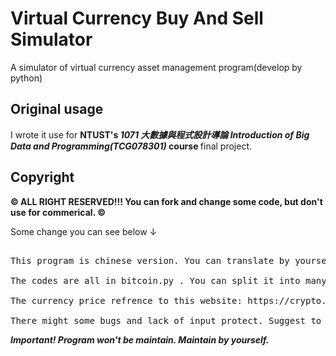 # Virtual Currency Buy And Sell Simulator
A simulator of virtual currency asset management program(develop by python)

## Original usage
I wrote it use for <b> NTUST's <i> 1071 大數據與程式設計導論 Introduction of Big Data and Programming(TCG078301) </i> course </b> final project.

## Copyright
<b> &copy; ALL RIGHT RESERVED!!! You can fork and change some code, but don't use for commerical. &copy;</b>

Some change you can see below ↓

<pre> 
This program is chinese version. You can translate by yourself.

The codes are all in bitcoin.py . You can split it into many files.

The currency price refrence to this website: https://crypto.cnyes.com/BTC/24h . You can change it.

There might some bugs and lack of input protect. Suggest to write some protection.
</pre>


<b><i>Important! Program won't be maintain. Maintain by yourself.</i></b>
